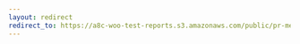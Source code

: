 ```yaml
---
layout: redirect
redirect_to: https://a8c-woo-test-reports.s3.amazonaws.com/public/pr-merge/38681/e2e/index.html
---
```

